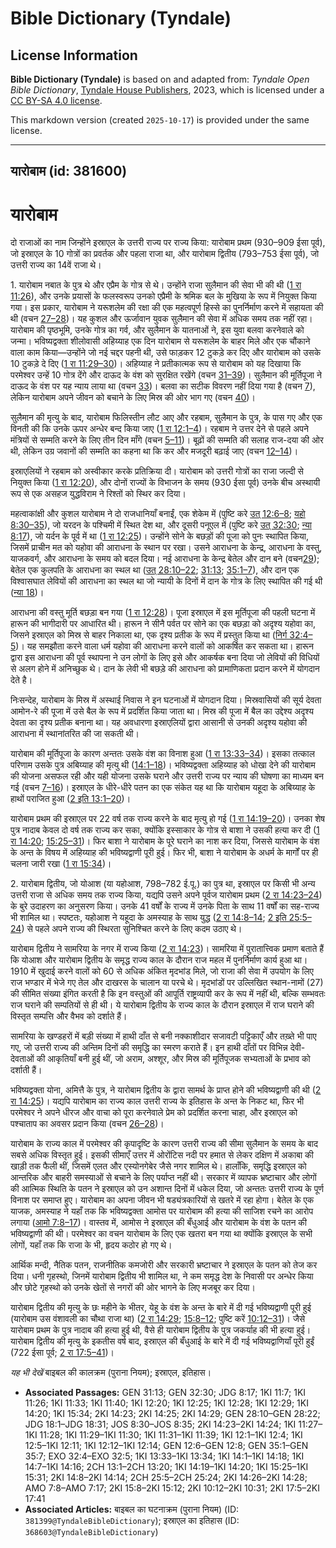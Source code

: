 # Bible Dictionary (Tyndale)

## License Information

**Bible Dictionary (Tyndale)** is based on and adapted from: _Tyndale Open Bible Dictionary_, [Tyndale House Publishers](https://tyndaleopenresources.com/), 2023, which is licensed under a [CC BY-SA 4.0 license](https://creativecommons.org/licenses/by-sa/4.0/legalcode.en).

This markdown version (created `2025-10-17`) is provided under the same license.



--------------------------------

## यारोबाम (id: 381600)

यारोबाम
=======

दो राजाओं का नाम जिन्होंने इस्राएल के उत्तरी राज्य पर राज्य किया: यारोबाम प्रथम (930–909 ईसा पूर्व), जो इस्राएल के 10 गोत्रों का प्रवर्तक और पहला राजा था, और यारोबाम द्वितीय (793–753 ईसा पूर्व), जो उत्तरी राज्य का 14वें राजा थे।

1\. यारोबाम नबात के पुत्र थे और एप्रैम के गोत्र से थे। उन्होंने राजा सुलैमान की सेवा भी की थी ([1 रा 11:26](https://ref.ly/1Kgs11:26)), और उनके प्रयासों के फलस्वरूप उनको एप्रैमी के श्रमिक बल के मुखिया के रूप में नियुक्त किया गया। इस प्रकार, यारोबाम ने यरूशलेम की रक्षा की एक महत्वपूर्ण हिस्से का पुनर्निर्माण करने में सहायता की थी (वचन [27–28](https://ref.ly/1Kgs11:27-1Kgs11:28))। यह कुशल और ऊर्जावान युवक सुलैमान की सेवा में अधिक समय तक नहीं रहा। यारोबाम की पृष्ठभूमि, उनके गोत्र का गर्व, और सुलैमान के यातनाओं ने, इस युवा बलवा करनेवाले को जन्मा। भविष्यद्वक्ता शीलोवासी अहिय्याह एक दिन यारोबाम से यरूशलेम के बाहर मिले और एक चौंकाने वाला काम किया—उन्होंने जो नई चद्दर पहनी थी, उसे फाड़कर 12 टुकड़े कर दिए और यारोबाम को उसके 10 टुकड़े दे दिए ([1 रा 11:29–30](https://ref.ly/1Kgs11:29-1Kgs11:30))। अहिय्याह ने प्रतीकात्मक रूप से यारोबाम को यह दिखाया कि परमेश्वर उन्हें 10 गोत्र देंगे और दाऊद के वंश को सुरक्षित रखेंगे (वचन [31–39](https://ref.ly/1Kgs11:31-1Kgs11:39))। सुलैमान की मूर्तिपूजा ने दाऊद के वंश पर यह न्याय लाया था (वचन [33](https://ref.ly/1Kgs11:33))। बलवा का सटीक विवरण नहीं दिया गया है (वचन [7](https://ref.ly/1Kgs11:7)), लेकिन यारोबाम अपने जीवन को बचाने के लिए मिस्र की ओर भाग गए (वचन [40](https://ref.ly/1Kgs11:40))।

सुलैमान की मृत्यु के बाद, यारोबाम फिलिस्तीन लौट आए और रहबाम, सुलैमान के पुत्र, के पास गए और एक विनती की कि उनके ऊपर अन्धेर बन्द किया जाए ([1 रा 12:1–4](https://ref.ly/1Kgs12:1-1Kgs12:4))। रहबाम ने उत्तर देने से पहले अपने मंत्रियों से सम्मति करने के लिए तीन दिन माँगे (वचन [5–11](https://ref.ly/1Kgs12:5-1Kgs12:11))। बूढ़ों की सम्मति की सलाह राज\-दया की ओर थी, लेकिन उग्र जवानों की सम्मति का कहना था कि कर और मजदूरी बढ़ाई जाए (वचन [12–14](https://ref.ly/1Kgs12:12-1Kgs12:14))।

इस्राएलियों ने रहबाम को अस्वीकार करके प्रतिक्रिया दी। यारोबाम को उत्तरी गोत्रों का राजा जल्दी से नियुक्त किया ([1 रा 12:20](https://ref.ly/1Kgs12:20)), और दोनों राज्यों के विभाजन के समय (930 ईसा पूर्व) उनके बीच अस्थायी रूप से एक असहज युद्धविराम ने रिश्तों को स्थिर कर दिया।

महत्वाकांक्षी और कुशल यारोबाम ने दो राजधानियाँ बनाईं, एक शेकेम में (पुष्टि करे [उत् 12:6–8](https://ref.ly/Gen12:6-Gen12:8); [यहो 8:30–35](https://ref.ly/Josh8:30-Josh8:35)), जो यरदन के पश्चिमी में स्थित देश था, और दूसरी पनूएल में (पुष्टि करे [उत् 32:30](https://ref.ly/Gen32:30); [न्या 8:17](https://ref.ly/Judg8:17)), जो यर्दन के पूर्व में था ([1 रा 12:25](https://ref.ly/1Kgs12:25))। उन्होंने सोने के बछड़ों की पूजा को पुनः स्थापित किया, जिसमें प्राचीन मत को यहोवा की आराधना के स्थान पर रखा। उसने आराधना के केन्द्र, आराधना के वस्तु, याजकवर्ग, और आराधना के समय को बदल दिया। नई आराधना के केन्द्र बेतेल और दान बने (वचन[29](https://ref.ly/1Kgs12:29)); बेतेल एक कुलपति के आराधना का स्थल था ([उत् 28:10–22](https://ref.ly/Gen28:10-Gen28:22); [31:13](https://ref.ly/Gen31:13); [35:1–7](https://ref.ly/Gen35:1-Gen35:7)), और दान एक विश्वासघात लेवियों की आराधना का स्थल था जो न्यायी के दिनों में दान के गोत्र के लिए स्थापित की गई थी ([न्या 18](https://ref.ly/Judg18:1-Judg18:31))।

आराधना की वस्तु मूर्ति बछड़ा बन गया ([1 रा 12:28](https://ref.ly/1Kgs12:28))। पूजा इस्राएल में इस मूर्तिपूजा की पहली घटना में हारून की भागीदारी पर आधारित थी। हारून ने सीनै पर्वत पर सोने का एक बछड़ा को अदृश्य यहोवा का, जिसने इस्राएल को मिस्र से बाहर निकाला था, एक दृश्य प्रतीक के रूप में प्रस्तुत किया था ([निर्ग 32:4–5](https://ref.ly/Exod32:4-Exod32:5))। यह समझौता करने वाला धर्म यहोवा की आराधना करने वालों को आकर्षित कर सकता था। हारून द्वारा इस आराधना की पूर्व स्थापना ने उन लोगों के लिए इसे और आकर्षक बना दिया जो लेवियों की विधियों से अलग होने में अनिच्छुक थे। दान के लेवी भी बछड़े की आराधना को प्रामाणिकता प्रदान करने में योगदान देते है।

निःसन्देह, यारोबाम के मिस्र में अस्थाई निवास ने इन घटनाओं में योगदान दिया। मिस्रवासियों की सूर्य देवता आमोन\-रे की पूजा में उसे बैल के रूप में प्रदर्शित किया जाता था। मिस्र की पूजा में बैल का उद्देश्य अदृश्य देवता का दृश्य प्रतीक बनाना था। यह अवधारणा इस्राएलियों द्वारा आसानी से उनकी अदृश्य यहोवा की आराधना में स्थानांतरित की जा सकती थी।

यारोबाम की मूर्तिपूजा के कारण अन्ततः उसके वंश का विनाश हुआ ([1 रा 13:33–34](https://ref.ly/1Kgs13:33-1Kgs13:34))। इसका तत्काल परिणाम उसके पुत्र अबिय्याह की मृत्यु थी ([14:1–18](https://ref.ly/1Kgs14:1-1Kgs14:18))। भविष्यद्वक्ता अहिय्याह को धोखा देने की यारोबाम की योजना असफल रही और यही योजना उसके घराने और उत्तरी राज्य पर न्याय की घोषणा का माध्यम बन गई (वचन [7–16](https://ref.ly/1Kgs14:7-1Kgs14:16))। इस्राएल के धीरे\-धीरे पतन का एक संकेत यह था कि यारोबाम यहूदा के अबिय्याह के हाथों पराजित हुआ ([2 इति 13:1–20](https://ref.ly/2Chr13:1-2Chr13:20))।

यारोबाम प्रथम की इस्राएल पर 22 वर्ष तक राज्य करने के बाद मृत्यु हो गई ([1 रा 14:19–20](https://ref.ly/1Kgs14:19-1Kgs14:20))। उनका शेष पुत्र नादाब केवल दो वर्ष तक राज्य कर सका, क्योंकि इस्साकार के गोत्र से बाशा ने उसकी हत्या कर दी ([1 रा 14:20](https://ref.ly/1Kgs14:20); [15:25–31](https://ref.ly/1Kgs15:25-1Kgs15:31))। फिर बाशा ने यारोबाम के पूरे घराने का नाश कर दिया, जिससे यारोबाम के वंश के अन्त के विषय में अहिय्याह की भविष्यद्वाणी पूरी हुई। फिर भी, बाशा ने यारोबाम के अधर्म के मार्गों पर ही चलना जारी रखा ([1 रा 15:34](https://ref.ly/1Kgs15:34))।

2\. यारोबाम द्वितीय, जो योआश (या यहोआश, 798–782 ई.पू.) का पुत्र था, इस्राएल पर किसी भी अन्य उत्तरी राजा से अधिक समय तक राज्य किया, यद्यपि उसने अपने पूर्वज यारोबाम प्रथम ([2 रा 14:23–24](https://ref.ly/2Kgs14:23-2Kgs14:24)) के बुरे उदाहरण का अनुसरण किया। उनके 41 वर्षों के राज्य में उनके पिता के साथ 11 वर्षों का सह\-राज्य भी शामिल था। स्पष्टतः, यहोआश ने यहूदा के अमस्याह के साथ युद्ध ([2 रा 14:8–14](https://ref.ly/2Kgs14:8-2Kgs14:14); [2 इति 25:5–24](https://ref.ly/2Chr25:5-2Chr25:24)) से पहले अपने राज्य की स्थिरता सुनिश्चित करने के लिए कदम उठाए थे।

यारोबाम द्वितीय ने सामरिया के नगर में राज्य किया ([2 रा 14:23](https://ref.ly/2Kgs14:23))। सामरिया में पुरातात्त्विक प्रमाण बताते हैं कि योआश और यारोबाम द्वितीय के समृद्ध राज्य काल के दौरान राज महल में पुनर्निर्माण कार्य हुआ था। 1910 में खुदाई करने वालों को 60 से अधिक अंकित मृदभांड मिले, जो राजा की सेवा में उपयोग के लिए राज भण्डार में भेजे गए तेल और दाखरस के चालान या परचे थे। मृदभांडों पर उल्लिखित स्थान\-नामों (27\) की सीमित संख्या इंगित करती है कि इन वस्तुओं की आपूर्ति राष्ट्रव्यापी कर के रूप में नहीं थी, बल्कि सम्भवतः राज घराने की सम्पतियों से ही थी। ये यारोबाम द्वितीय के राज्य काल के दौरान इस्राएल में राज घराने की विस्तृत सम्पत्ति और वैभव को दर्शाते हैं।

सामरिया के खण्डहरों में बड़ी संख्या में हाथी दाँत से बनी नक्काशीदार सजावटी पट्टिकाएँ और तख़्ते भी पाए गए, जो उत्तरी राज्य की अन्तिम दिनों की समृद्धि का स्मरण कराते हैं। इन हाथी दाँतों पर विभिन्न देवी\-देवताओं की आकृतियाँ बनी हुई थीं, जो अराम, अश्शूर, और मिस्र की मूर्तिपूजक सभ्यताओं के प्रभाव को दर्शाती हैं।

भविष्यद्वक्ता योना, अमित्तै के पुत्र, ने यारोबाम द्वितीय के द्वारा सामर्थ के प्राप्त होने की भविष्यद्वाणी की थी ([2 रा 14:25](https://ref.ly/2Kgs14:25))। यद्यपि यारोबाम का राज्य काल उत्तरी राज्य के इतिहास के अन्त के निकट था, फिर भी परमेश्वर ने अपने धीरज और वाचा को पूरा करनेवाले प्रेम को प्रदर्शित करना चाहा, और इस्राएल को पश्चाताप का अवसर प्रदान किया (वचन [26–28](https://ref.ly/2Kgs14:26-2Kgs14:28))।

यारोबाम के राज्य काल में परमेश्वर की कृपादृष्टि के कारण उत्तरी राज्य की सीमा सुलैमान के समय के बाद सबसे अधिक विस्तृत हुई। इसकी सीमाएँ उत्तर में ओरोंटिस नदी पर हमात से लेकर दक्षिण में अकाबा की खाड़ी तक फैली थीं, जिसमें एलत और एस्योनगेबेर जैसे नगर शामिल थे। हालाँकि, समृद्धि इस्राएल को आन्तरिक और बाहरी समस्याओं से बचाने के लिए पर्याप्त नहीं थी। सरकार में व्यापक भ्रष्टाचार और लोगों की आत्मिक स्थिति के पतन ने इस्राएल को उन अशान्त दिनों में धकेल दिया, जो अन्ततः उत्तरी राज्य के पूर्ण विनाश पर समाप्त हुए। यारोबाम का अपना जीवन भी षड्यंत्रकारियों से खतरे में रहा होगा। बेतेल के एक याजक, अमस्याह ने यहाँ तक कि भविष्यद्वक्ता आमोस पर यारोबाम की हत्या की साजिश रचने का आरोप लगाया ([आमो 7:8–17](https://ref.ly/Amos7:8-Amos7:17))। वास्तव में, आमोस ने इस्राएल की बँधुआई और यारोबाम के वंश के पतन की भविष्यद्वाणी की थी। परमेश्वर का वचन यारोबाम के लिए एक खतरा बन गया था क्योंकि इस्राएल के सभी लोगों, यहाँ तक कि राजा के भी, हृदय कठोर हो गए थे।

आर्थिक मन्दी, नैतिक पतन, राजनीतिक कमजोरी और सरकारी भ्रष्टाचार ने इस्राएल के पतन को तेज कर दिया। धनी गृहस्थो, जिनमें यारोबाम द्वितीय भी शामिल था, ने कम समृद्ध देश के निवासी पर अन्धेर किया और छोटे गृहस्थो को उनके खेतों से नगरों की ओर भागने के लिए मजबूर कर दिया।

यारोबाम द्वितीय की मृत्यु के छः महीने के भीतर, येहू के वंश के अन्त के बारे में दी गई भविष्यद्वाणी पूरी हुई (यारोबाम उस वंशावली का चौथा राजा था) ([2 रा 14:29](https://ref.ly/2Kgs14:29); [15:8–12](https://ref.ly/2Kgs15:8-2Kgs15:12); पुष्टि करें [10:12–31](https://ref.ly/2Kgs10:12-2Kgs10:31))। जैसे यारोबाम प्रथम के पुत्र नादाब की हत्या हुई थी, वैसे ही यारोबाम द्वितीय के पुत्र जकर्याह की भी हत्या हुई। यारोबाम द्वितीय की मृत्यु के इकतीस वर्ष बाद, इस्राएल की बँधुआई के बारे में दी गई भविष्यद्वाणियाँ पूरी हुईं (722 ईसा पूर्व; [2 रा 17:5–41](https://ref.ly/2Kgs17:5-2Kgs17:41))।

*यह भी देखें* बाइबल की कालक्रम (पुराना नियम); इस्राएल, इतिहास।

* **Associated Passages:** GEN 31:13; GEN 32:30; JDG 8:17; 1KI 11:7; 1KI 11:26; 1KI 11:33; 1KI 11:40; 1KI 12:20; 1KI 12:25; 1KI 12:28; 1KI 12:29; 1KI 14:20; 1KI 15:34; 2KI 14:23; 2KI 14:25; 2KI 14:29; GEN 28:10–GEN 28:22; JDG 18:1–JDG 18:31; JOS 8:30–JOS 8:35; 2KI 14:23–2KI 14:24; 1KI 11:27–1KI 11:28; 1KI 11:29–1KI 11:30; 1KI 11:31–1KI 11:39; 1KI 12:1–1KI 12:4; 1KI 12:5–1KI 12:11; 1KI 12:12–1KI 12:14; GEN 12:6–GEN 12:8; GEN 35:1–GEN 35:7; EXO 32:4–EXO 32:5; 1KI 13:33–1KI 13:34; 1KI 14:1–1KI 14:18; 1KI 14:7–1KI 14:16; 2CH 13:1–2CH 13:20; 1KI 14:19–1KI 14:20; 1KI 15:25–1KI 15:31; 2KI 14:8–2KI 14:14; 2CH 25:5–2CH 25:24; 2KI 14:26–2KI 14:28; AMO 7:8–AMO 7:17; 2KI 15:8–2KI 15:12; 2KI 10:12–2KI 10:31; 2KI 17:5–2KI 17:41
* **Associated Articles:** बाइबल का घटनाक्रम (पुराना नियम) (ID: `381399@TyndaleBibleDictionary`); इस्राएल का इतिहास  (ID: `368603@TyndaleBibleDictionary`)

